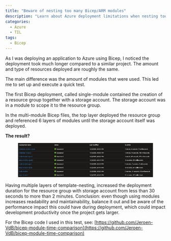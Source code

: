 ```yaml
---
title: "Beware of nesting too many Bicep/ARM modules"
description: "Learn about Azure deployment limitations when nesting too many Bicep/ARM modules and how to avoid hitting the deployment limit."
categories:
  - Azure
  - TIL
tags:
  - Bicep
---
```


As I was deploying an application to Azure using Bicep, I noticed the deployment took much longer compared to a similar project. The amount and type of resources deployed are roughly the same.

The main difference was the amount of modules that were used. This led me to set up and execute a quick test.

The first Bicep deployment, called single-module contained the creation of a resource group together with a storage account. The storage account was in a module to scope it to the resource group.

In the multi-module Bicep files, the top layer deployed the resource group and referenced 6 layers of modules until the storage account itself was deployed.

**The result?**

<figure>
    <a href="/assets/images/posts/bicep-nesting-result.png"><img src="/assets/images/posts/bicep-nesting-result.png"></a>
</figure>


Having multiple layers of template-nesting, increased the deployment duration for the resource group with storage account from less than 30 seconds to more than 2 minutes.
Conclusion: even though using modules increases readability and maintainability, balance it out and be aware of the performance impact this could have during deployment, which could impact development productivity once the project gets larger.

For the Bicep code I used in this test, see: [https://github.com/Jeroen-VdB/bicep-module-time-comparison](https://github.com/Jeroen-VdB/bicep-module-time-comparison)